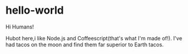 # hello-world


Hi Humans!

Hubot here,i like Node.js and Coffeescript(that's what I'm made of!).
I've had tacos on the moon and find them far superior to Earth tacos.
